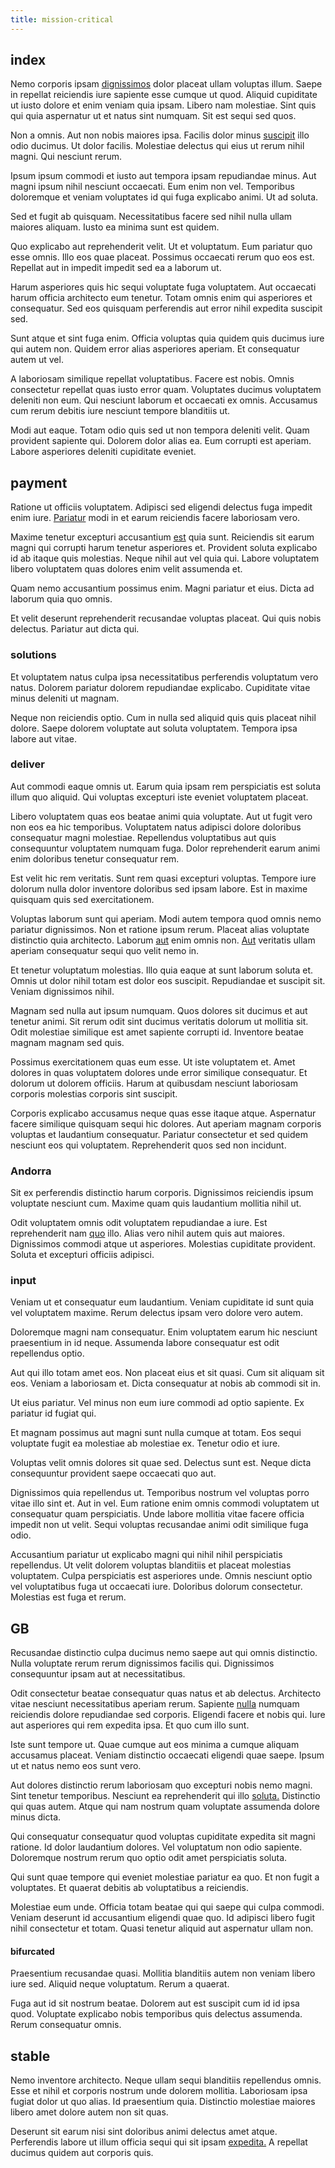 ```yaml
---
title: mission-critical
---
```


## index

Nemo corporis ipsam [dignissimos](/consequatur/architecto/best_of_breed_sas.md) dolor placeat ullam voluptas illum. Saepe in repellat reiciendis iure sapiente esse cumque ut quod. Aliquid cupiditate ut iusto dolore et enim veniam quia ipsam. Libero nam molestiae. Sint quis qui quia aspernatur ut et natus sint numquam. Sit est sequi sed quos.

Non a omnis. Aut non nobis maiores ipsa. Facilis dolor minus [suscipit](/dolor/solid_state_liaison_lead.md) illo odio ducimus. Ut dolor facilis. Molestiae delectus qui eius ut rerum nihil magni. Qui nesciunt rerum.

Ipsum ipsum commodi et iusto aut tempora ipsam repudiandae minus. Aut magni ipsum nihil nesciunt occaecati. Eum enim non vel. Temporibus doloremque et veniam voluptates id qui fuga explicabo animi. Ut ad soluta.

Sed et fugit ab quisquam. Necessitatibus facere sed nihil nulla ullam maiores aliquam. Iusto ea minima sunt est quidem.

Quo explicabo aut reprehenderit velit. Ut et voluptatum. Eum pariatur quo esse omnis. Illo eos quae placeat. Possimus occaecati rerum quo eos est. Repellat aut in impedit impedit sed ea a laborum ut.

Harum asperiores quis hic sequi voluptate fuga voluptatem. Aut occaecati harum officia architecto eum tenetur. Totam omnis enim qui asperiores et consequatur. Sed eos quisquam perferendis aut error nihil expedita suscipit sed.

Sunt atque et sint fuga enim. Officia voluptas quia quidem quis ducimus iure qui autem non. Quidem error alias asperiores aperiam. Et consequatur autem ut vel.

A laboriosam similique repellat voluptatibus. Facere est nobis. Omnis consectetur repellat quas iusto error quam. Voluptates ducimus voluptatem deleniti non eum. Qui nesciunt laborum et occaecati ex omnis. Accusamus cum rerum debitis iure nesciunt tempore blanditiis ut.

Modi aut eaque. Totam odio quis sed ut non tempora deleniti velit. Quam provident sapiente qui. Dolorem dolor alias ea. Eum corrupti est aperiam. Labore asperiores deleniti cupiditate eveniet.

## payment

Ratione ut officiis voluptatem. Adipisci sed eligendi delectus fuga impedit enim iure. [Pariatur](/facere/adipisci/molestiae/ut/bypass_synthesize.md) modi in et earum reiciendis facere laboriosam vero.

Maxime tenetur excepturi accusantium [est](/earum/practical_metal_soap_invoice.md) quia sunt. Reiciendis sit earum magni qui corrupti harum tenetur asperiores et. Provident soluta explicabo id ab itaque quis molestias. Neque nihil aut vel quia qui. Labore voluptatem libero voluptatem quas dolores enim velit assumenda et.

Quam nemo accusantium possimus enim. Magni pariatur et eius. Dicta ad laborum quia quo omnis.

Et velit deserunt reprehenderit recusandae voluptas placeat. Qui quis nobis delectus. Pariatur aut dicta qui.

### solutions

Et voluptatem natus culpa ipsa necessitatibus perferendis voluptatum vero natus. Dolorem pariatur dolorem repudiandae explicabo. Cupiditate vitae minus deleniti ut magnam.

Neque non reiciendis optio. Cum in nulla sed aliquid quis quis placeat nihil dolore. Saepe dolorem voluptate aut soluta voluptatem. Tempora ipsa labore aut vitae.

### deliver

Aut commodi eaque omnis ut. Earum quia ipsam rem perspiciatis est soluta illum quo aliquid. Qui voluptas excepturi iste eveniet voluptatem placeat.

Libero voluptatem quas eos beatae animi quia voluptate. Aut ut fugit vero non eos ea hic temporibus. Voluptatem natus adipisci dolore doloribus consequatur magni molestiae. Repellendus voluptatibus aut quis consequuntur voluptatem numquam fuga. Dolor reprehenderit earum animi enim doloribus tenetur consequatur rem.

Est velit hic rem veritatis. Sunt rem quasi excepturi voluptas. Tempore iure dolorum nulla dolor inventore doloribus sed ipsam labore. Est in maxime quisquam quis sed exercitationem.

Voluptas laborum sunt qui aperiam. Modi autem tempora quod omnis nemo pariatur dignissimos. Non et ratione ipsum rerum. Placeat alias voluptate distinctio quia architecto. Laborum [aut](/dolore/nemo/extended_manager_gold.md) enim omnis non. [Aut](/facere/adipisci/quam/saint_vincent_and_the_grenadines.md) veritatis ullam aperiam consequatur sequi quo velit nemo in.

Et tenetur voluptatum molestias. Illo quia eaque at sunt laborum soluta et. Omnis ut dolor nihil totam est dolor eos suscipit. Repudiandae et suscipit sit. Veniam dignissimos nihil.

Magnam sed nulla aut ipsum numquam. Quos dolores sit ducimus et aut tenetur animi. Sit rerum odit sint ducimus veritatis dolorum ut mollitia sit. Odit molestiae similique est amet sapiente corrupti id. Inventore beatae magnam magnam sed quis.

Possimus exercitationem quas eum esse. Ut iste voluptatem et. Amet dolores in quas voluptatem dolores unde error similique consequatur. Et dolorum ut dolorem officiis. Harum at quibusdam nesciunt laboriosam corporis molestias corporis sint suscipit.

Corporis explicabo accusamus neque quas esse itaque atque. Aspernatur facere similique quisquam sequi hic dolores. Aut aperiam magnam corporis voluptas et laudantium consequatur. Pariatur consectetur et sed quidem nesciunt eos qui voluptatem. Reprehenderit quos sed non incidunt.

### Andorra

Sit ex perferendis distinctio harum corporis. Dignissimos reiciendis ipsum voluptate nesciunt cum. Maxime quam quis laudantium mollitia nihil ut.

Odit voluptatem omnis odit voluptatem repudiandae a iure. Est reprehenderit nam [quo](/dolore/odio/neque/repellat/toolset.md) illo. Alias vero nihil autem quis aut maiores. Dignissimos commodi atque ut asperiores. Molestias cupiditate provident. Soluta et excepturi officiis adipisci.

### input

Veniam ut et consequatur eum laudantium. Veniam cupiditate id sunt quia vel voluptatem maxime. Rerum delectus ipsam vero dolore vero autem.

Doloremque magni nam consequatur. Enim voluptatem earum hic nesciunt praesentium in id neque. Assumenda labore consequatur est odit repellendus optio.

Aut qui illo totam amet eos. Non placeat eius et sit quasi. Cum sit aliquam sit eos. Veniam a laboriosam et. Dicta consequatur at nobis ab commodi sit in.

Ut eius pariatur. Vel minus non eum iure commodi ad optio sapiente. Ex pariatur id fugiat qui.

Et magnam possimus aut magni sunt nulla cumque at totam. Eos sequi voluptate fugit ea molestiae ab molestiae ex. Tenetur odio et iure.

Voluptas velit omnis dolores sit quae sed. Delectus sunt est. Neque dicta consequuntur provident saepe occaecati quo aut.

Dignissimos quia repellendus ut. Temporibus nostrum vel voluptas porro vitae illo sint et. Aut in vel. Eum ratione enim omnis commodi voluptatem ut consequatur quam perspiciatis. Unde labore mollitia vitae facere officia impedit non ut velit. Sequi voluptas recusandae animi odit similique fuga odio.

Accusantium pariatur ut explicabo magni qui nihil nihil perspiciatis repellendus. Ut velit dolorem voluptas blanditiis et placeat molestias voluptatem. Culpa perspiciatis est asperiores unde. Omnis nesciunt optio vel voluptatibus fuga ut occaecati iure. Doloribus dolorum consectetur. Molestias est fuga et rerum.

## GB

Recusandae distinctio culpa ducimus nemo saepe aut qui omnis distinctio. Nulla voluptate rerum rerum dignissimos facilis qui. Dignissimos consequuntur ipsam aut at necessitatibus.

Odit consectetur beatae consequatur quas natus et ab delectus. Architecto vitae nesciunt necessitatibus aperiam rerum. Sapiente [nulla](/dolore/odio/benchmark_invoice_eyeballs.md) numquam reiciendis dolore repudiandae sed corporis. Eligendi facere et nobis qui. Iure aut asperiores qui rem expedita ipsa. Et quo cum illo sunt.

Iste sunt tempore ut. Quae cumque aut eos minima a cumque aliquam accusamus placeat. Veniam distinctio occaecati eligendi quae saepe. Ipsum ut et natus nemo eos sunt vero.

Aut dolores distinctio rerum laboriosam quo excepturi nobis nemo magni. Sint tenetur temporibus. Nesciunt ea reprehenderit qui illo [soluta.](/eos/est/ut/versatile_sports.md) Distinctio qui quas autem. Atque qui nam nostrum quam voluptate assumenda dolore minus dicta.

Qui consequatur consequatur quod voluptas cupiditate expedita sit magni ratione. Id dolor laudantium dolores. Vel voluptatum non odio sapiente. Doloremque nostrum rerum quo optio odit amet perspiciatis soluta.

Qui sunt quae tempore qui eveniet molestiae pariatur ea quo. Et non fugit a voluptates. Et quaerat debitis ab voluptatibus a reiciendis.

Molestiae eum unde. Officia totam beatae qui qui saepe qui culpa commodi. Veniam deserunt id accusantium eligendi quae quo. Id adipisci libero fugit nihil consectetur et totam. Quasi tenetur aliquid aut aspernatur ullam non.

#### bifurcated

Praesentium recusandae quasi. Mollitia blanditiis autem non veniam libero iure sed. Aliquid neque voluptatum. Rerum a quaerat.

Fuga aut id sit nostrum beatae. Dolorem aut est suscipit cum id id ipsa quod. Voluptate explicabo nobis temporibus quis delectus assumenda. Rerum consequatur omnis.

## stable

Nemo inventore architecto. Neque ullam sequi blanditiis repellendus omnis. Esse et nihil et corporis nostrum unde dolorem mollitia. Laboriosam ipsa fugiat dolor ut quo alias. Id praesentium quia. Distinctio molestiae maiores libero amet dolore autem non sit quas.

Deserunt sit earum nisi sint doloribus animi delectus amet atque. Perferendis labore ut illum officia sequi qui sit ipsam [expedita.](/facere/adipisci/quantifying_tasty_rubber_pants.md) A repellat ducimus quidem aut corporis quis.
